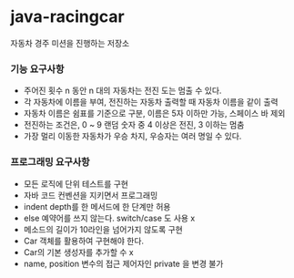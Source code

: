 # java-racingcar
자동차 경주 미션을 진행하는 저장소

### 기능 요구사항
- 주어진 횟수 n 동안 n 대의 자동차는 전진 도는 멈출 수 있다.
- 각 자동차에 이름을 부여, 전진하는 자동차 출력할 때 자동차 이름을 같이 출력
- 자동차 이름은 쉼표를 기준으로 구분, 이름은 5자 이하만 가능, 스페이스 바 제외
- 전진하는 조건은, 0 ~ 9 랜덤 숫자 중 4 이상은 전진, 3 이하는 멈춤
- 가장 멀리 이동한 자동차가 우승 차지, 우승자는 여러 명일 수 있다.

### 프로그래밍 요구사항
- 모든 로직에 단위 테스트를 구현
- 자바 코드 컨벤션을 지키면서 프로그래밍
- indent depth를 한 메서드에 한 단계만 허용
- else 예약어를 쓰지 않는다. switch/case 도 사용 x
- 메소드의 길이가 10라인을 넘어가지 않도록 구현
- Car 객체를 활용하여 구현해야 한다. 
- Car의 기본 생성자를 추가할 수 x
- name, position 변수의 접근 제어자인 private 을 변경 불가

